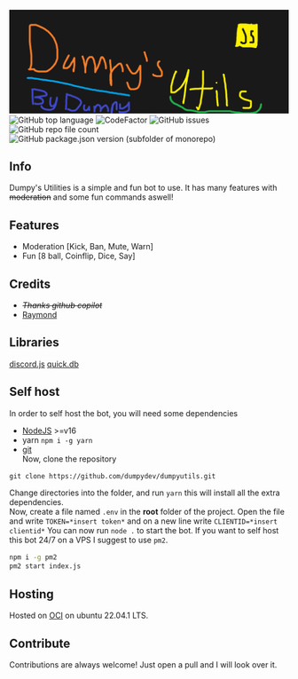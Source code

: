 ![banner](https://github.com/dumpydev/dumpyutils/blob/master/dumpyutils.png?raw=true)
![GitHub top language](https://img.shields.io/github/languages/top/dumpydev/dumpyutils)
![CodeFactor](https://www.codefactor.io/repository/github/dumpydev/dumpyutils/badge)
![GitHub issues](https://img.shields.io/github/issues/dumpydev/dumpyutils)
![GitHub repo file count](https://img.shields.io/github/directory-file-count/dumpydev/dumpyutils)
![GitHub package.json version (subfolder of monorepo)](https://img.shields.io/github/package-json/v/dumpydev/dumpyutils?filename=package.json)        
## Info
Dumpy's Utilities is a simple and fun bot to use. It has many features with ~~moderation~~ and some fun commands aswell!

## Features
- Moderation [Kick, Ban, Mute, Warn]
- Fun [8 ball, Coinflip, Dice, Say]

## Credits
- ~~*Thanks github copilot*~~
- [Raymond](https://github.com/raymond-1227)

## Libraries
[discord.js](https://github.com/discordjs)
[quick.db](https://github.com/plexidev/quick.db)

## Self host
In order to self host the bot, you will need some dependencies
- [NodeJS](https://nodejs.org) >=v16    
- yarn `npm i -g yarn`      
- [git](https://git-scm.com)  
Now, clone the repository
```
git clone https://github.com/dumpydev/dumpyutils.git
```  
Change directories into the folder, and run `yarn` this will install all the extra dependencies.    
Now, create a file named `.env` in the **root** folder of the project. Open the file and write ```TOKEN=*insert token*``` and on a new line write ```CLIENTID=*insert clientid*```
You can now run `node .` to start the bot. 
If you want to self host this bot 24/7 on a VPS I suggest to use `pm2`.
```bash
npm i -g pm2
pm2 start index.js
```

## Hosting
Hosted on [OCI](https://www.oracle.com/cloud/free) on ubuntu 22.04.1 LTS.

## Contribute
Contributions are always welcome!
Just open a pull and I will look over it.

